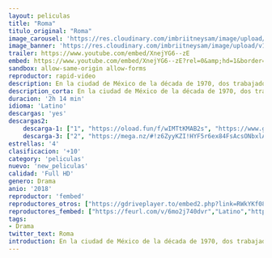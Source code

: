```yaml
---
layout: peliculas
title: "Roma"
titulo_original: "Roma"
image_carousel: 'https://res.cloudinary.com/imbriitneysam/image/upload/v1545878577/roma-poster-min.jpg'
image_banner: 'https://res.cloudinary.com/imbriitneysam/image/upload/v1545878579/roma-banner-min.jpg'
trailer: https://www.youtube.com/embed/XnejYG6--zE
embed: https://www.youtube.com/embed/XnejYG6--zE?rel=0&amp;hd=1&border=0&wmode=opaque&enablejsapi=1&modestbranding=1&controls=1&showinfo=1
sandbox: allow-same-origin allow-forms
reproductor: rapid-video
description: En la ciudad de México de la década de 1970, dos trabajadoras domésticas ayudan a una madre de cuatro hijos mientras su esposo está ausente por un período prolongado.
description_corta: En la ciudad de México de la década de 1970, dos trabajadoras domésticas ayudan a una madre de cuatro hijos mientras su esposo está ausente por un período prolongado.
duracion: '2h 14 min'
idioma: 'Latino'
descargas: 'yes'
descargas2:
    descarga-1: ["1", "https://oload.fun/f/wIMTtKMAB2s", "https://www.google.com/s2/favicons?domain=openload.co","OpenLoad","https://res.cloudinary.com/imbriitneysam/image/upload/v1541473684/mexico.png", "Latino", "Full HD"]
    descarga-3: ["2", "https://mega.nz/#!z6ZyyKZI!HYF5r6ex84FsAcsONbxlA3o7A1Ji4h375CD4qzfEC4Y", "https://www.google.com/s2/favicons?domain=mega.nz","Mega","https://res.cloudinary.com/imbriitneysam/image/upload/v1541473684/mexico.png", "Latino", "Full HD"]
estrellas: '4'
clasificacion: '+10'
category: 'peliculas'
nuevo: 'new_peliculas'
calidad: 'Full HD'
genero: Drama
anio: '2018'
reproductor: 'fembed'
reproductores_otros: ["https://gdriveplayer.to/embed2.php?link=RWkYKf082nBDpG774cM6KwVEdGIHi3e%252BcC646s2IGfXDFEz95DE8q5EzOKGo8hvaUTshVOfb5AsSzATS%252Fad0bUmIXd1s2WMe2rfb%252F1o8EgSmqHdy5%252BADYAE3KnQPUzoyUfzGDYHthlqTFVajK7tnVH7EfxvRKKaFODFN5JUhmUamtzEQM5k3ZrGKSqwi5734kJgH3%252BX3%252Buiptqui2qrh%252Bn","Latino"]
reproductores_fembed: ["https://feurl.com/v/6mo2j740dvr","Latino","https://www.fembed.com/v/mzok32mqz19","Latino","https://www.fembed.com/v/8g9dwg6qpvy","Latino","https://animekao.xyz/v/lnzmlhndq167x45","Latino","https://jplayer.club/v/3znegsmp8l50-27","Latino"]
tags:
- Drama
twitter_text: Roma
introduction: En la ciudad de México de la década de 1970, dos trabajadoras domésticas ayudan a una madre de cuatro hijos mientras su esposo está ausente por un período prolongado.
---
```



 







